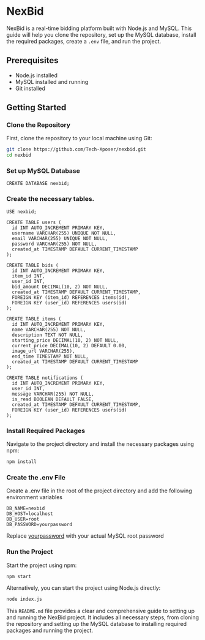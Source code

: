 # NexBid

NexBid is a real-time bidding platform built with Node.js and MySQL. This guide will help you clone the repository, set up the MySQL database, install the required packages, create a `.env` file, and run the project.

## Prerequisites

- Node.js installed
- MySQL installed and running
- Git installed

## Getting Started

### Clone the Repository

First, clone the repository to your local machine using Git:

```bash
git clone https://github.com/Tech-Xposer/nexbid.git
cd nexbid
```
### Set up MySQL Database
```
CREATE DATABASE nexbid;
```

### Create the necessary tables.
```
USE nexbid;

CREATE TABLE users (
  id INT AUTO_INCREMENT PRIMARY KEY,
  username VARCHAR(255) UNIQUE NOT NULL,
  email VARCHAR(255) UNIQUE NOT NULL,
  password VARCHAR(255) NOT NULL,
  created_at TIMESTAMP DEFAULT CURRENT_TIMESTAMP
);

CREATE TABLE bids (
  id INT AUTO_INCREMENT PRIMARY KEY,
  item_id INT,
  user_id INT,
  bid_amount DECIMAL(10, 2) NOT NULL,
  created_at TIMESTAMP DEFAULT CURRENT_TIMESTAMP,
  FOREIGN KEY (item_id) REFERENCES items(id),
  FOREIGN KEY (user_id) REFERENCES users(id)
);

CREATE TABLE items (
  id INT AUTO_INCREMENT PRIMARY KEY,
  name VARCHAR(255) NOT NULL,
  description TEXT NOT NULL,
  starting_price DECIMAL(10, 2) NOT NULL,
  current_price DECIMAL(10, 2) DEFAULT 0.00,
  image_url VARCHAR(255),
  end_time TIMESTAMP NOT NULL,
  created_at TIMESTAMP DEFAULT CURRENT_TIMESTAMP
);

CREATE TABLE notifications (
  id INT AUTO_INCREMENT PRIMARY KEY,
  user_id INT,
  message VARCHAR(255) NOT NULL,
  is_read BOOLEAN DEFAULT FALSE,
  created_at TIMESTAMP DEFAULT CURRENT_TIMESTAMP,
  FOREIGN KEY (user_id) REFERENCES users(id)
);

```

### Install Required Packages
Navigate to the project directory and install the necessary packages using npm:
```bash
npm install
```
### Create the .env File
Create a .env file in the root of the project directory and add the following environment variables

```
DB_NAME=nexbid
DB_HOST=localhost
DB_USER=root
DB_PASSWORD=yourpassword

```
Replace <ins>yourpassword</ins> with your actual MySQL root password

### Run the Project
Start the project using npm:
```Bash
npm start
```
Alternatively, you can start the project using Node.js directly:
```Bash
node index.js
```







 This `README.md` file provides a clear and comprehensive guide to setting up and running the NexBid project. It includes all necessary steps, from cloning the repository and setting up the MySQL database to installing required packages and running the project.
